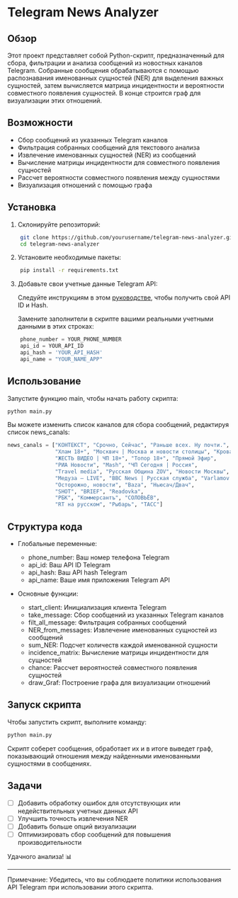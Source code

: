 # Telegram News Analyzer

## Обзор

Этот проект представляет собой Python-скрипт, предназначенный для сбора, фильтрации и анализа сообщений из новостных каналов Telegram. Собранные сообщения обрабатываются с помощью распознавания именованных сущностей (NER) для выделения важных сущностей, затем вычисляется матрица инцидентности и вероятности совместного появления сущностей. В конце строится граф для визуализации этих отношений.

## Возможности

- Сбор сообщений из указанных Telegram каналов
- Фильтрация собранных сообщений для текстового анализа
- Извлечение именованных сущностей (NER) из сообщений
- Вычисление матрицы инцидентности для совместного появления сущностей
- Рассчет вероятности совместного появления между сущностями
- Визуализация отношений с помощью графа

## Установка

1. Склонируйте репозиторий:

```sh
    git clone https://github.com/yourusername/telegram-news-analyzer.git
    cd telegram-news-analyzer
```  

2. Установите необходимые пакеты:

  
```sh
    pip install -r requirements.txt
```   

3. Добавьте свои учетные данные Telegram API:

    Следуйте инструкциям в этом [руководстве](https://telegra.ph/Instrukciya-po-polucheniyu-Api-id-i-Api-hash-11-03), чтобы получить свой API ID и Hash.

    Замените заполнители в скрипте вашими реальными учетными данными в этих строках:

```python
    phone_number = YOUR_PHONE_NUMBER
    api_id = YOUR_API_ID
    api_hash = 'YOUR_API_HASH'
    api_name = "YOUR_NAME_APP"
```   

## Использование

Запустите функцию main, чтобы начать работу скрипта:

```sh
python main.py
```
Вы можете изменить список каналов для сбора сообщений, редактируя список news_canals:
```python
news_canals = ["КОНТЕКСТ", "Срочно, Сейчас", "Раньше всех. Ну почти.",
               "Хлам 18+", "Москвич | Москва и новости столицы", "Кровавая барыня", 
               "ЖЕСТЬ ВИДЕО | ЧП 18+", "Топор 18+", "Прямой Эфир",
               "РИА Новости", "Mash", "ЧП Сегодня | Россия",
               "Travel media", "Русская Община ZOV", "Новости Москвы",
               "Медуза — LIVE", "BBC News | Русская служба", "Varlamov News",
               "Осторожно, новости", "Baza", "Ньюсач/Двач",
               "SHOT", "BRIEF", "Readovka",
               "РБК", "Коммерсантъ", "СОЛОВЬЁВ",
               "RT на русском", "Рыбарь", "ТАСС"]
```

## Структура кода

- Глобальные переменные:
  - phone_number: Ваш номер телефона Telegram
  - api_id: Ваш API ID Telegram
  - api_hash: Ваш API hash Telegram
  - api_name: Ваше имя приложения Telegram API

- Основные функции:
  - start_client: Инициализация клиента Telegram
  - take_message: Сбор сообщений из указанных Telegram каналов
  - filt_all_message: Фильтрация собранных сообщений
  - NER_from_messages: Извлечение именованных сущностей из сообщений
  - sum_NER: Подсчет количеств каждой именованной сущности
  - incidence_matrix: Вычисление матрицы инцидентности для сущностей
  - chance: Рассчет вероятностей совместного появления сущностей
  - draw_Graf: Построение графа для визуализации отношений

## Запуск скрипта

Чтобы запустить скрипт, выполните команду:
```sh
python main.py
```

Скрипт соберет сообщения, обработает их и в итоге выведет граф, показывающий отношения между найденными именованными сущностями в сообщениях.

## Задачи

- [ ] Добавить обработку ошибок для отсутствующих или недействительных учетных данных API
- [ ] Улучшить точность извлечения NER
- [ ] Добавить больше опций визуализации
- [ ] Оптимизировать сбор сообщений для повышения производительности

Удачного анализа! 📊

---

Примечание: Убедитесь, что вы соблюдаете политики использования API Telegram при использовании этого скрипта.